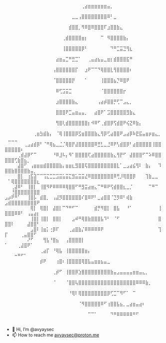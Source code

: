 ⠀⠀⠀⠀⠀⠀⠀⠀⠀⠀⠀⠀⠀⠀⠀⠀⠀⠀⠀⠀⠀⠀⠀⠀⢀⣴⣶⣶⣶⣶⣶⣶⣤⡀⠀⠀⠀⠀⠀⠀⠀⠀⠀⠀⠀⠀⠀⠀⠀⠀⠀⠀⠀⠀⠀⠀⠀⠀⠀⠀
⠀⠀⠀⠀⠀⠀⠀⠀⠀⠀⠀⠀⠀⠀⠀⠀⠀⠀⠀⠀⠀⣀⣀⢠⣿⣿⣿⣿⣿⣿⣿⣿⠿⠃⣀⠀⠀⠀⠀⠀⠀⠀⠀⠀⠀⠀⠀⠀⠀⠀⠀⠀⠀⠀⠀⠀⠀⠀⠀⠀
⠀⠀⠀⠀⠀⠀⠀⠀⠀⠀⠀⠀⠀⠀⠀⠀⠀⠀⠀⠀⣾⣿⣿⡀⠻⠿⣿⠿⣿⣿⣿⠏⣰⣿⣿⣷⣄⠀⠀⠀⠀⠀⠀⠀⠀⠀⠀⠀⠀⠀⠀⠀⠀⠀⠀⠀⠀⠀⠀⠀
⠀⠀⠀⠀⠀⠀⠀⠀⠀⠀⠀⠀⠀⠀⠀⠀⠀⠀⢀⣾⣿⣿⣿⣿⣶⡆⠀⠀⠀⠀⠉⠀⠻⣿⣿⣿⣿⣷⡄⠀⠀⠀⠀⠀⠀⠀⠀⠀⠀⠀⠀⠀⠀⠀⠀⠀⠀⠀⠀⠀
⠀⠀⠀⠀⠀⠀⠀⠀⠀⠀⠀⠀⠀⠀⠀⠀⠀⠀⢸⣿⣿⣿⣿⣿⡿⠃⠀⠀⠀⠀⠀⠀⠀⠙⠛⣉⣭⣙⢻⣆⠀⠀⠀⠀⠀⠀⠀⠀⠀⠀⠀⠀⠀⠀⠀⠀⠀⠀⠀⠀
⠀⠀⠀⠀⠀⠀⠀⠀⠀⠀⠀⠀⠀⠀⠀⠀⣴⣶⣤⣉⠛⣛⣉⠁⠀⠀⢀⣤⣴⣦⣤⣀⣶⡆⣾⣿⣿⣿⣯⠛⠀⠀⠀⠀⠀⠀⠀⠀⠀⠀⠀⠀⠀⠀⠀⠀⠀⠀⠀⠀
⠀⠀⠀⠀⠀⠀⠀⠀⠀⠀⠀⠀⠀⠀⠀⢠⣿⣿⣿⣿⣿⣿⡏⠀⠀⣰⠟⠉⠉⠙⢿⣿⣿⣇⢻⣿⣿⣿⣿⠆⠀⠀⠀⠀⠀⠀⠀⠀⠀⠀⠀⠀⠀⠀⠀⠀⠀⠀⠀⠀
⠀⠀⠀⠀⠀⠀⠀⠀⠀⠀⠀⠀⠀⠀⠀⠈⣿⣿⣿⣿⣿⡟⠀⠀⠀⠁⠀⠀⠀⠀⢸⣿⣿⣿⣦⡙⠿⣿⠟⠀⠀⠀⠀⠀⠀⠀⠀⠀⠀⠀⠀⠀⠀⠀⠀⠀⠀⠀⠀⠀
⠀⠀⠀⠀⠀⠀⠀⠀⠀⠀⠀⠀⠀⠀⠀⠀⠿⢋⣩⣭⣉⠀⠀⠀⠀⠀⠀⠀⠀⠀⠈⣿⣿⣿⣿⣿⣿⡖⠀⠀⠀⠀⠀⠀⠀⠀⠀⠀⠀⠀⠀⠀⠀⠀⠀⠀⠀⠀⠀⠀
⠀⠀⠀⠀⠀⠀⠀⠀⠀⠀⠀⠀⠀⠀⠀⠀⣰⣿⣿⣿⣿⣷⣄⠀⠀⠀⠀⠀⠀⢠⣴⡾⣿⣿⡛⢋⠉⣠⣄⡀⠀⠀⠀⠀⠀⠀⠀⠀⠀⠀⠀⠀⠀⠀⠀⠀⠀⠀⠀⠀
⠀⠀⠀⠀⠀⠀⠀⠀⠀⠀⠀⠀⠀⠀⠀⠀⣿⣿⣿⠟⣉⣤⣶⣤⣤⡀⠀⠀⣴⣿⠟⠁⣩⣿⣿⣿⣿⣿⣻⣷⣄⠀⠀⠀⠀⠀⠀⠀⠀⠀⠀⠀⠀⠀⠀⠀⠀⠀⠀⠀
⠀⠀⠀⠀⠀⠀⠀⠀⠀⠀⠀⠀⠀⠀⠀⠀⢻⣿⢇⣾⣿⣿⣿⣿⣿⣿⡆⠺⠿⠋⢀⣾⣿⡿⢫⣾⣿⠟⢮⣝⠿⣷⡄⠀⠀⠀⠀⠀⠀⠀⠀⠀⠀⠀⠀⠀⠀⠀⠀⠀
⠀⠀⠀⠀⠀⠀⠀⠀⠀⢀⣶⣳⣾⣷⡄⠀⠈⢿⢸⣿⣿⣿⡿⣫⣶⣿⣿⣿⣷⣄⢻⡿⢋⣴⣿⣿⠟⣠⣴⡿⠷⣟⣯⣤⣶⡶⣶⣄⡀⠀⣀⣀⣀⠀⠀⠀⠀⠀⠀⠀
⠀⠀⠀⠀⠀⠀⢀⣠⣴⣾⡿⠃⠈⠛⢿⣦⣀⣈⡈⢿⣿⡟⣼⣿⣿⣿⣿⣿⠿⣛⣃⣀⣘⠿⠟⢣⣾⣿⡿⠃⣴⣿⣿⣿⣿⣿⢸⣿⣿⣿⣿⣿⣿⣿⠆⠀⠀⠀⠀⠀
⠀⠀⠀⠀⢀⣾⣼⡿⠋⠉⠀⠀⠀⠀⠀⠘⠿⣸⠧⡄⠻⠁⣿⣿⣿⣿⢏⣴⣿⣿⣿⣿⣿⣷⣄⢻⡟⠋⠀⣼⣿⣿⣿⠋⠉⠵⠿⣿⣿⣿⣿⣿⢋⣷⣿⣦⡀⠀⠀⠀
⠀⠀⠀⠀⣼⣿⠋⠀⢠⣶⣶⣶⣾⣿⣿⣿⣿⣷⡄⣶⣶⣆⣻⣿⣿⢯⣿⣿⣿⣿⣿⣿⣿⣿⣿⣇⠁⣀⣠⣴⣮⢻⠇⠀⣷⡄⠀⠀⠹⣿⣿⣷⣿⣿⣿⣿⣷⣤⡀⠀
⠀⠀⠀⠀⣿⡇⠀⢰⣯⣽⠉⠉⢩⣍⣉⣉⣩⣭⣥⣭⣍⣻⣥⣭⣭⣜⠿⣿⣿⣿⣿⣿⣿⣿⠿⢛⡸⢿⣿⣿⡿⠀⠀⠀⢹⣷⣀⣀⠀⠀⠁⢿⣿⣿⣿⣿⣿⣿⣿⣆
⠀⠀⢀⣼⠿⠃⠀⢸⣿⡇⠀⢸⣿⠻⠟⠿⠿⠿⠿⢿⣿⣿⠋⠛⣻⣭⣴⣶⣄⠉⠛⠿⠟⢫⣾⣿⣿⣆⣀⡈⠀⠀⠀⠀⠀⠉⠛⠉⠀⠀⠀⢘⣿⣿⣿⣿⣿⣿⣿⣿
⣠⡴⠟⠛⠁⠀⠀⢸⣿⡧⠀⣾⣿⡀⠀⢠⣼⡻⣿⣿⣿⣿⣿⣿⠎⣿⠿⠟⠃⣀⣴⣿⣿⠈⣙⡻⠿⠃⢾⣷⠀⠀⠀⠀⠀⠀⠀⠀⠀⣠⣾⣿⣿⣿⣿⣿⣿⣿⣿⠟
⠀⠀⠀⠀⠀⠀⠀⠀⢿⡇⠀⢿⣿⡇⠀⣼⣿⡇⠉⠙⠛⠋⠉⠀⠀⠀⠀⠀⣾⡛⠻⣿⡇⠀⣿⣧⠀⠀⠘⠁⠀⠀⠀⠀⠀⠀⠀⠀⢸⣿⣿⣿⠿⠿⠃⠀⢠⣤⣴⡆
⠀⠀⠀⠀⠀⠀⠀⠀⢸⣿⡇⢸⣿⡇⠀⣿⣿⡇⠀⠀⠀⣠⠾⠛⢿⣿⣷⣿⣿⣿⣧⠹⠃⠀⠈⠋⠀⠀⠀⠀⠀⠀⠀⠀⠀⠀⠀⠀⣿⣿⣿⠇⠀⠀⠀⠀⣼⣿⣿⠃
⠀⠀⠀⠀⠀⠀⠀⠀⣠⣿⠇⢸⣶⡅⢐⡿⠏⠀⠀⠀⢀⣴⣿⣷⡌⠿⠿⠿⠿⠿⠟⠀⠀⠀⠀⠀⠀⠀⠀⠀⠀⠀⠀⠀⠀⠀⠀⠀⢹⡏⠀⠀⠀⠀⢀⣤⣿⣿⠋⠀
⠀⠀⠀⠀⠀⠀⠀⠜⠋⠀⠀⠀⢻⣧⠘⣿⣦⠀⠀⢠⣿⣿⣿⣿⡇⠀⠀⠀⠀⠀⠀⠀⠀⠀⠀⠀⠀⠀⠀⠀⠀⠀⠀⠀⠀⠀⠀⠀⠀⠁⠀⠀⠀⢀⣼⣿⠟⠁⠀⠀
⠀⠀⠀⠀⠀⠀⠀⠀⠀⠀⠀⢀⣴⡏⠀⠘⢿⣧⠀⢸⣿⣿⣿⣿⣿⣶⡄⠀⠀⠀⠀⠀⠀⠀⠀⠀⠀⠀⠀⠀⠀⠀⠀⠀⠀⠀⠀⠀⠀⠀⠀⠀⠒⠛⠋⠁⠀⠀⠀⠀
⠀⠀⠀⠀⠀⠀⠀⠀⠀⠀⠀⡾⠟⠀⠀⠀⢰⣿⠆⢸⣿⣿⣿⣿⢿⣿⣧⣤⣶⣶⣦⣤⣀⠀⠀⠀⠀⠀⠀⠀⠀⠀⠀⠀⠀⠀⠀⠀⠀⠀⠀⠀⠀⠀⠀⠀⠀⠀⠀⠀
⠀⠀⠀⠀⠀⠀⠀⠀⠀⠀⠀⠀⠀⠀⠀⢀⡾⠋⠀⢸⣿⣿⡿⣱⣿⣿⣿⣿⣿⣿⣿⣿⣿⣷⣤⣠⣤⣤⣤⣤⣶⣶⣤⣄⡀⠀⠀⠀⠀⠀⠀⠀⠀⠀⠀⠀⠀⠀⠀⠀
⠀⠀⠀⠀⠀⠀⠀⠀⠀⠀⠀⠀⠀⠀⠀⠈⠀⠀⠀⠈⣿⣿⢧⣿⣿⣿⣿⣿⣿⣿⣿⣿⣿⣿⣿⣿⣿⣿⣿⣿⣿⠿⠿⠿⣷⡀⠀⠀⠀⠀⠀⠀⠀⠀⠀⠀⠀⠀⠀⠀
⠀⠀⠀⠀⠀⠀⠀⠀⠀⠀⠀⠀⠀⠀⠀⠀⠀⠀⠀⠀⠘⢿⠇⢿⣿⣿⣿⣿⣿⣿⣿⣿⡿⢋⣉⠉⠻⠋⠁⠀⠉⠀⠀⠀⠀⠀⠀⠀⠀⠀⠀⠀⠀⠀⠀⠀⠀⠀⠀⠀
⠀⠀⠀⠀⠀⠀⠀⠀⠀⠀⠀⠀⠀⠀⠀⠀⠀⠀⠀⠀⠀⠀⠀⠈⠻⣿⣿⣿⣿⣿⠿⠋⢰⣿⣿⣧⣦⡀⣀⣴⣶⣤⣴⠆⠀⠀⠀⠀⠀⠀⠀⠀⠀⠀⠀⠀⠀⠀⠀⠀
⠀⠀⠀⠀⠀⠀⠀⠀⠀⠀⠀⠀⠀⠀⠀⠀⠀⠀⠀⠀⠀⠀⠀⠀⠀⠀⠉⠉⠁⠀⠀⠀⠀⠙⠛⠿⠿⠿⠿⠿⠛⠋⠀⠀⠀⠀⠀⠀⠀⠀⠀⠀⠀⠀⠀⠀⠀⠀⠀⠀

- 👋 Hi, I’m @avyaysec
- 📫 How to reach me avyaysec@proton.me

<!---
avyaysec/avyaysec is a ✨ special ✨ repository because its `README.md` (this file) appears on your GitHub profile.
You can click the Preview link to take a look at your changes.
--->
